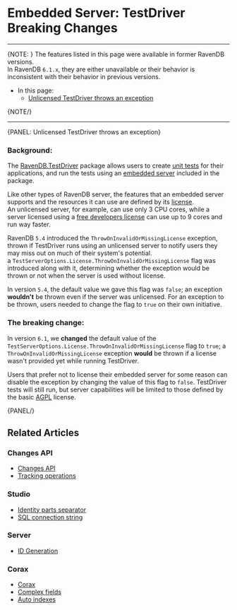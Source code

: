 # Embedded Server: TestDriver Breaking Changes
---

{NOTE: }
The features listed in this page were available in former RavenDB versions.  
In RavenDB `6.1.x`, they are either unavailable or their behavior is inconsistent 
with their behavior in previous versions.  

* In this page:  
   * [Unlicensed TestDriver throws an exception](../../migration/embedded/testdriver-breaking-changes#unlicensed-testdriver-throws-an-exception)  

{NOTE/}

---

{PANEL: Unlicensed TestDriver throws an exception}

### Background:

The [RavenDB.TestDriver](https://www.nuget.org/packages/RavenDB.TestDriver/) package 
allows users to create [unit tests](../../start/test-driver) for their applications, 
and run the tests using an [embedded server](../../server/embedded) included in the package.  

Like other types of RavenDB server, the features that an embedded server supports 
and the resources it can use are defined by its [license](https://ravendb.net/buy).  
An unlicensed server, for example, can use only 3 CPU cores, while a server 
licensed using a [free developers license](https://ravendb.net/buy#developer) 
can use up to 9 cores and run way faster.  

RavenDB `5.4` introduced the `ThrowOnInvalidOrMissingLicense` exception, thrown 
if TestDriver runs using an unlicensed server to notify users they may miss out 
on much of their system's potential.  
a `TestServerOptions.License.ThrowOnInvalidOrMissingLicense` flag was introduced 
along with it, determining whether the exception would be thrown or not when the 
server is used without license.  

In version `5.4`, the default value we gave this flag was `false`; an exception 
**wouldn't** be thrown even if the server was unlicensed. For an exception to be 
thrown, users needed to change the flag to `true` on their own initiative.  

### The breaking change:

In version `6.1`, we **changed** the default value of the `TestServerOptions.License.ThrowOnInvalidOrMissingLicense` 
flag to `true`; a `ThrowOnInvalidOrMissingLicense` exception **would** be thrown if 
a license wasn't provided yet while running TestDriver.  

Users that prefer not to license their embedded server for some reason can disable 
the exception by changing the value of this flag to `false`. TestDriver tests will 
still run, but server capabilities will be limited to those defined by the basic 
[AGPL](https://ravendb.net/legal/ravendb/commercial-license-eula) license.  

{PANEL/}

## Related Articles

### Changes API
- [Changes API](../../client-api/changes/what-is-changes-api)  
- [Tracking operations](../../client-api/changes/how-to-subscribe-to-operation-changes)  

### Studio
- [Identity parts separator](../../studio/server/client-configuration#set-the-client-configuration-(server-wide))  
- [SQL connection string](../../studio/database/tasks/import-data/import-from-sql#create-a-new-import-configuration)  

### Server
- [ID Generation](../../server/kb/document-identifier-generation#id-generation-by-server)

### Corax
- [Corax](../../indexes/search-engine/corax)  
- [Complex fields](../../indexes/search-engine/corax#handling-of-complex-json-objects)  
- [Auto indexes](../../indexes/search-engine/corax#if-corax-encounters-a-complex-property-while-indexing)  

